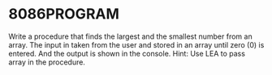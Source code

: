 # 8086PROGRAM
Write a procedure that finds the largest and the smallest number from an array. The input in taken from the user and stored in an array until zero (0) is entered. And the output is shown in the console. Hint: Use LEA to pass array in the procedure.
